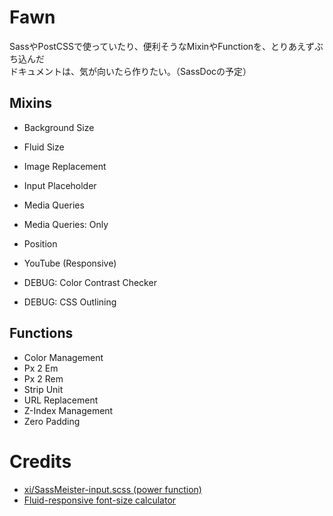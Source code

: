 # Fawn

SassやPostCSSで使っていたり、便利そうなMixinやFunctionを、とりあえずぶち込んだ  
ドキュメントは、気が向いたら作りたい。（SassDocの予定）

## Mixins

- Background Size
- Fluid Size
- Image Replacement
- Input Placeholder
- Media Queries
- Media Queries: Only
- Position
- YouTube (Responsive)

- DEBUG: Color Contrast Checker
- DEBUG: CSS Outlining

## Functions

- Color Management
- Px 2 Em
- Px 2 Rem
- Strip Unit
- URL Replacement
- Z-Index Management
- Zero Padding


# Credits

- [xi/SassMeister-input.scss (power function)](https://gist.github.com/xi/5bbe8480c48e2fc10ab5)
- [Fluid\-responsive font\-size calculator](https://websemantics.uk/tools/responsive-font-calculator/)